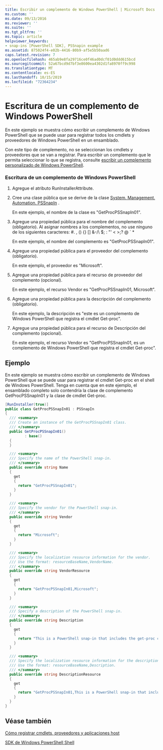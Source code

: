 ```yaml
---
title: Escribir un complemento de Windows PowerShell | Microsoft Docs
ms.custom: ''
ms.date: 09/13/2016
ms.reviewer: ''
ms.suite: ''
ms.tgt_pltfrm: ''
ms.topic: article
helpviewer_keywords:
- snap-ins [PowerShell SDK], PSSnapin example
ms.assetid: 875024f4-e02b-4416-80b9-af5e5b50aad6
caps.latest.revision: 7
ms.openlocfilehash: 465ab9e8fa29716ce0f46ad0dcf01d0ddd615bcd
ms.sourcegitcommit: 52a67bcd9d7bf3e8600ea4302d1fa8970ff9c998
ms.translationtype: MT
ms.contentlocale: es-ES
ms.lasthandoff: 10/15/2019
ms.locfileid: "72364234"
---
```

# <a name="writing-a-windows-powershell-snap-in"></a>Escritura de un complemento de Windows PowerShell

En este ejemplo se muestra cómo escribir un complemento de Windows PowerShell que se puede usar para registrar todos los cmdlets y proveedores de Windows PowerShell en un ensamblado.

Con este tipo de complemento, no se seleccionan los cmdlets y proveedores que se van a registrar. Para escribir un complemento que le permita seleccionar lo que se registra, consulte [escribir un complemento personalizado de Windows PowerShell](./writing-a-custom-windows-powershell-snap-in.md).

### <a name="writing-a-windows-powershell-snap-in"></a>Escritura de un complemento de Windows PowerShell

1. Agregue el atributo RunInstallerAttribute.

2. Cree una clase pública que se derive de la clase [System. Management. Automation. PSSnapIn](/dotnet/api/System.Management.Automation.PSSnapIn) .

    En este ejemplo, el nombre de la clase es "GetProcPSSnapIn01".

3. Agregue una propiedad pública para el nombre del complemento (obligatorio). Al asignar nombres a los complementos, no use ninguno de los siguientes caracteres: #. , () {} [] &-/\ $; : "' \< >;? @ ` *

    En este ejemplo, el nombre del complemento es "GetProcPSSnapIn01".

4. Agregue una propiedad pública para el proveedor del complemento (obligatorio).

    En este ejemplo, el proveedor es "Microsoft".

5. Agregue una propiedad pública para el recurso de proveedor del complemento (opcional).

    En este ejemplo, el recurso Vendor es "GetProcPSSnapIn01, Microsoft".

6. Agregue una propiedad pública para la descripción del complemento (obligatorio).

    En este ejemplo, la descripción es "este es un complemento de Windows PowerShell que registra el cmdlet Get-proc".

7. Agregue una propiedad pública para el recurso de Descripción del complemento (opcional).

    En este ejemplo, el recurso Vendor es "GetProcPSSnapIn01, es un complemento de Windows PowerShell que registra el cmdlet Get-proc".

## <a name="example"></a>Ejemplo

En este ejemplo se muestra cómo escribir un complemento de Windows PowerShell que se puede usar para registrar el cmdlet Get-proc en el shell de Windows PowerShell. Tenga en cuenta que en este ejemplo, el ensamblado completo solo contendría la clase de complemento GetProcPSSnapIn01 y la clase de cmdlet Get-proc.

```csharp
[RunInstaller(true)]
public class GetProcPSSnapIn01 : PSSnapIn
{
  /// <summary>
  /// Create an instance of the GetProcPSSnapIn01 class.
  /// </summary>
  public GetProcPSSnapIn01()
         : base()
  {
  }

  /// <summary>
  /// Specify the name of the PowerShell snap-in.
  /// </summary>
  public override string Name
  {
    get
    {
      return "GetProcPSSnapIn01";
    }
  }

  /// <summary>
  /// Specify the vendor for the PowerShell snap-in.
  /// </summary>
  public override string Vendor
  {
    get
    {
      return "Microsoft";
    }
  }

  /// <summary>
  /// Specify the localization resource information for the vendor.
  /// Use the format: resourceBaseName,VendorName.
  /// </summary>
  public override string VendorResource
  {
    get
    {
      return "GetProcPSSnapIn01,Microsoft";
    }
  }

  /// <summary>
  /// Specify a description of the PowerShell snap-in.
  /// </summary>
  public override string Description
  {
    get
    {
      return "This is a PowerShell snap-in that includes the get-proc cmdlet.";
    }
  }

  /// <summary>
  /// Specify the localization resource information for the description.
  /// Use the format: resourceBaseName,Description.
  /// </summary>
  public override string DescriptionResource
  {
    get
    {
      return "GetProcPSSnapIn01,This is a PowerShell snap-in that includes the get-proc cmdlet.";
    }
  }
}
```

## <a name="see-also"></a>Véase también

[Cómo registrar cmdlets, proveedores y aplicaciones host](https://msdn.microsoft.com/en-us/a41e9054-29c8-40ab-bf2b-8ce4e7ec1c8c)

[SDK de Windows PowerShell Shell](../windows-powershell-reference.md)

